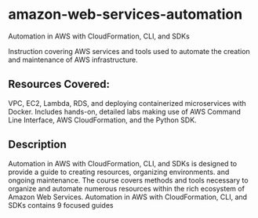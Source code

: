 # amazon-web-services-automation
Automation in AWS with CloudFormation, CLI, and SDKs

Instruction covering AWS services and tools used to automate the creation and maintenance of AWS infrastructure.
 
## Resources Covered:

VPC, EC2, Lambda, RDS, and deploying containerized microservices with Docker. Includes hands-on, detailed labs making use of AWS Command Line Interface, AWS CloudFormation, and the Python SDK.

## Description

Automation in AWS with CloudFormation, CLI, and SDKs is designed to provide a guide to creating resources, organizing environments. 
and ongoing maintenance. The course covers methods and tools necessary to organize and automate numerous resources within the rich ecosystem of Amazon Web Services.
Automation in AWS with CloudFormation, CLI, and SDKs contains 9 focused guides